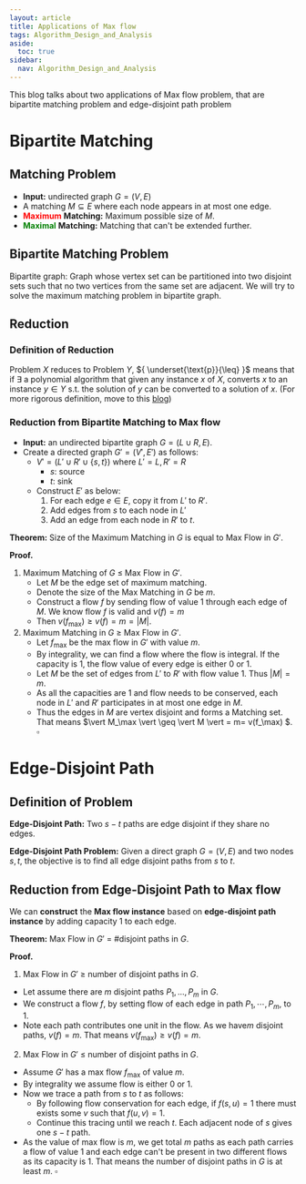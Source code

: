 ```yaml
---
layout: article
title: Applications of Max flow
tags: Algorithm_Design_and_Analysis
aside:
  toc: true
sidebar:
  nav: Algorithm_Design_and_Analysis
---
```


This blog talks about two applications of Max flow problem, that are bipartite matching problem and edge-disjoint path problem

<!--more-->

# Bipartite Matching

## Matching Problem

- **Input:** undirected graph $G=(V,E)$
- A matching $M \subseteq E$ where each node appears in at most one edge.
- <font color=red>**Maximum**</font> **Matching:** Maximum possible size of $M$.
- <font color=green>**Maximal**</font> **Matching:** Matching that can't be extended further.

## Bipartite Matching Problem

Bipartite graph: Graph whose vertex set can be partitioned into two disjoint sets such that no two vertices from the same set are adjacent. We will try to solve the maximum matching problem in bipartite graph. 

## Reduction

### Definition of Reduction

Problem ${ X }$ reduces to Problem ${ Y }$, ${ \underset{\text{p}}{\leq} }$ means that if ${ \exists }$ a polynomial algorithm that given any instance ${x  }$ of ${ X }$, converts ${ x }$ to an instance ${ y \in Y }$ s.t. the solution of ${ y }$ can be converted to a solution of ${ x }$. (For more rigorous definition, move to this [blog](https://wu-haonan.github.io/2023/09/18/ADA_Lec_8.html))

### Reduction from Bipartite Matching to Max flow

- **Input:** an undirected bipartite graph $G=(L \cup R, E)$.
- Create a directed graph $G'=(V', E')$ as follows:
  - $V' = ( L' \cup R' \cup \{s,t\} )$ where $L' = L, R' = R$
    - $s$: source
    - $t$: sink
  - Construct $E'$ as below:
  	1. For each edge $e \in E$, copy it from $L'$ to $R'$.
  	2. Add edges from $s$ to each node in $L'$
  	3. Add an edge from each node in $R'$ to $t$.

**Theorem:** Size of the Maximum Matching in $G$ is equal to Max Flow in $G'$.

**Proof.**

1) Maximum Matching of $G$ $\leq$ Max Flow in $G'$.
   - Let $M$ be the edge set of maximum matching.
   - Denote the size of the Max Matching in $G$ be $m$.
   - Construct a flow $f$ by sending flow of value 1 through each edge of $M$. We know flow $f$ is valid and $v(f) = m$
   - Then $v(f_\max) \geq v(f) = m = \vert M \vert$.
2) Maximum Matching in $G$ $\geq$ Max Flow in $G'$.
   - Let $f_\max$ be the max flow in $G'$ with value $m$.
   - By integrality, we can find a flow where the flow is integral. If the capacity is 1, the flow value of every edge is either 0 or 1.
   - Let $M$ be the set of edges from $L'$ to $R'$ with flow value 1. Thus $|M| = m$.
   - As all the capacities are 1 and flow needs to be conserved, each node in $L'$ and $R'$ participates in at most one edge in $M$.
   - Thus the edges in $M$ are vertex disjoint and forms a Matching set. That means $\vert M_\max \vert \geq \vert M \vert = m= v(f_\max) $. $\square$

# Edge-Disjoint Path

## Definition of Problem

**Edge-Disjoint Path:** Two $s-t$ paths are edge disjoint if they share no edges.

**Edge-Disjoint Path Problem:** Given a direct graph $G=(V, E)$ and two nodes $s, t$, the objective is to find all edge disjoint paths from $s$ to $t$.

## Reduction from Edge-Disjoint Path to Max flow

We can **construct** the **Max flow instance** based on **edge-disjoint path instance** by adding capacity $1$ to each edge.



**Theorem:** Max Flow in $G'$ = #disjoint paths in $G$.



**Proof.**

1) Max Flow in $G'$ $\geq$ number of disjoint paths in $G$.

- Let assume there are $m$ disjoint paths $P_1, ..., P_m$ in $G$.
- We construct a flow $f$, by setting flow of each edge in path $P_1,\cdots,P_m$,  to $1$.
- Note each path contributes one unit in the flow. As we have$m$ disjoint paths, $v(f) =m$. That means $v(f_\max) \geq v(f) = m$.



2) Max Flow in $G'$ $\leq$ number of disjoint paths in $G$.
- Assume $G'$ has a max flow $f_\max$ of value $m$.
- By integrality we assume flow is either 0 or 1.
- Now we trace a path from $s$ to $t$ as follows: 
  - By following flow conservation for each edge, if $f(s,u) = 1$ there must exists some $v$ such that $f(u,v) = 1$.
  - Continue this tracing until we reach $t$. Each adjacent node of $s$ gives one $s-t$ path.
- As the value of max flow is $m$, we get total $m$ paths as each path carries a flow of value $1$ and each edge can't be present in two different flows as its capacity is $1$. That means the number of disjoint paths in $G$ is at least $m$. $\square$
